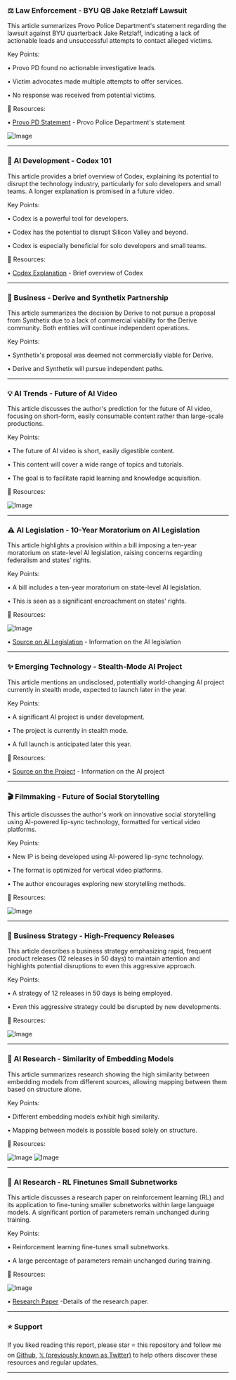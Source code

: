 ### ⚖️ Law Enforcement - BYU QB Jake Retzlaff Lawsuit

This article summarizes Provo Police Department's statement regarding the lawsuit against BYU quarterback Jake Retzlaff, indicating a lack of actionable leads and unsuccessful attempts to contact alleged victims.

Key Points:

• Provo PD found no actionable investigative leads.

• Victim advocates made multiple attempts to offer services.

• No response was received from potential victims.


🔗 Resources:

• [Provo PD Statement](https://x.com/clintcarlos) - Provo Police Department's statement


![Image](https://pbs.twimg.com/media/GrhBOLIboAA-jGW?format=png&name=small)



---
### 🚀 AI Development - Codex 101

This article provides a brief overview of Codex, explaining its potential to disrupt the technology industry, particularly for solo developers and small teams.  A longer explanation is promised in a future video.

Key Points:

• Codex is a powerful tool for developers.


• Codex has the potential to disrupt Silicon Valley and beyond.


• Codex is especially beneficial for solo developers and small teams.



🔗 Resources:

• [Codex Explanation](https://x.com/techguyver/status/1924317382815965286) - Brief overview of Codex



---
### 🤝 Business - Derive and Synthetix Partnership

This article summarizes the decision by Derive to not pursue a proposal from Synthetix due to a lack of commercial viability for the Derive community.  Both entities will continue independent operations.

Key Points:

• Synthetix's proposal was deemed not commercially viable for Derive.

• Derive and Synthetix will pursue independent paths.



---
### 💡 AI Trends - Future of AI Video

This article discusses the author's prediction for the future of AI video, focusing on short-form, easily consumable content rather than large-scale productions.


Key Points:

• The future of AI video is short, easily digestible content.


• This content will cover a wide range of topics and tutorials.


• The goal is to facilitate rapid learning and knowledge acquisition.


🔗 Resources:

![Image](https://pbs.twimg.com/amplify_video_thumb/1925364035135897600/img/8QVICq6-fP12w78g.jpg)



---
### ⚠️  AI Legislation - 10-Year Moratorium on AI Legislation

This article highlights a provision within a bill imposing a ten-year moratorium on state-level AI legislation, raising concerns regarding federalism and states' rights.

Key Points:

• A bill includes a ten-year moratorium on state-level AI legislation.


• This is seen as a significant encroachment on states' rights.



🔗 Resources:

![Image](https://pbs.twimg.com/media/GrGEJGVX0AA8va9?format=jpg&name=small)

• [Source on AI Legislation](https://x.com/FLI_org/status/1923465265473520003) - Information on the AI legislation


---
### ✨ Emerging Technology - Stealth-Mode AI Project

This article mentions an undisclosed, potentially world-changing AI project currently in stealth mode, expected to launch later in the year.

Key Points:

• A significant AI project is under development.

• The project is currently in stealth mode.

• A full launch is anticipated later this year.

🔗 Resources:

• [Source on the Project](https://x.com/rahulsood) - Information on the AI project


---
### 🎬 Filmmaking - Future of Social Storytelling

This article discusses the author's work on innovative social storytelling using AI-powered lip-sync technology, formatted for vertical video platforms.


Key Points:

• New IP is being developed using AI-powered lip-sync technology.

• The format is optimized for vertical video platforms.

• The author encourages exploring new storytelling methods.

🔗 Resources:

![Image](https://pbs.twimg.com/amplify_video_thumb/1925367217819987969/img/JZdzg5VOqzKMHZqm.jpg)



---
### 🚀 Business Strategy - High-Frequency Releases

This article describes a business strategy emphasizing rapid, frequent product releases (12 releases in 50 days) to maintain attention and highlights potential disruptions to even this aggressive approach.

Key Points:

• A strategy of 12 releases in 50 days is being employed.

• Even this aggressive strategy could be disrupted by new developments.


🔗 Resources:

![Image](https://pbs.twimg.com/amplify_video_thumb/1925238515165798403/img/n-Q7uy8yQ9_C2cYA.jpg)



---
### 🤖 AI Research - Similarity of Embedding Models

This article summarizes research showing the high similarity between embedding models from different sources, allowing mapping between them based on structure alone.

Key Points:

• Different embedding models exhibit high similarity.

• Mapping between models is possible based solely on structure.


🔗 Resources:

![Image](https://pbs.twimg.com/tweet_video_thumb/Gkfm2GKXcAA5gSL.jpg)
![Image](https://pbs.twimg.com/tweet_video_thumb/Gkfm2GKXUAAEkp1.jpg)



---
### 🤖 AI Research - RL Finetunes Small Subnetworks

This article discusses a research paper on reinforcement learning (RL) and its application to fine-tuning smaller subnetworks within large language models.  A significant portion of parameters remain unchanged during training.

Key Points:

• Reinforcement learning fine-tunes small subnetworks.

• A large percentage of parameters remain unchanged during training.


🔗 Resources:

![Image](https://pbs.twimg.com/media/GraGMXvacAAMHjK?format=png&name=small)

• [Research Paper](https://x.com/saagnikkk/status/1924885542468256212) -Details of the research paper.


---

### ⭐️ Support

If you liked reading this report, please star ⭐️ this repository and follow me on [Github](https://github.com/Drix10), [𝕏 (previously known as Twitter)](https://x.com/DRIX_10_) to help others discover these resources and regular updates.

---